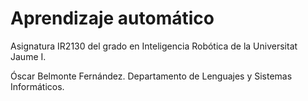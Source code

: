 # Aprendizaje automático
Asignatura IR2130 del grado en Inteligencia Robótica de la Universitat Jaume I.

Óscar Belmonte Fernández.
Departamento de Lenguajes y Sistemas Informáticos.
